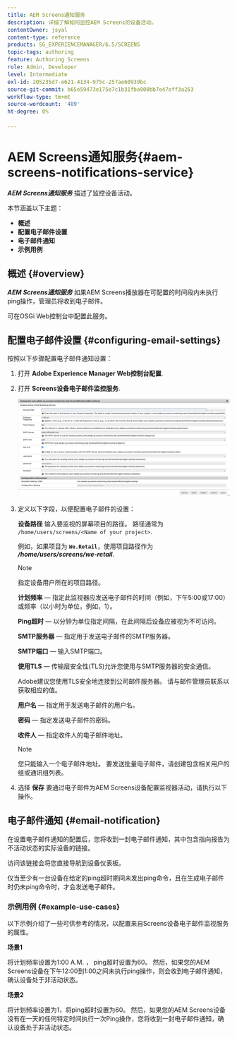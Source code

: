 ```yaml
---
title: AEM Screens通知服务
description: 详细了解如何监控AEM Screens的设备活动。
contentOwner: jsyal
content-type: reference
products: SG_EXPERIENCEMANAGER/6.5/SCREENS
topic-tags: authoring
feature: Authoring Screens
role: Admin, Developer
level: Intermediate
exl-id: 205235d7-e621-4134-975c-257ae60939bc
source-git-commit: b65e59473e175e7c1b31fba900bb7e47eff3a263
workflow-type: tm+mt
source-wordcount: '489'
ht-degree: 0%

---
```


# AEM Screens通知服务{#aem-screens-notifications-service}

<!--removed from metadata: admitteddomains: @adobe.com;@caesars.com-->

***AEM Screens通知服务*** 描述了监控设备活动。

本节涵盖以下主题：

* **概述**
* **配置电子邮件设置**
* **电子邮件通知**
* **示例用例**

<!-- OBSOLETE NOTE>
>[!CAUTION]
>
>This AEM Screens functionality is only available, if you have installed AEM 6.3.2 Feature Pack 3 or AEM 6.4.1 Screens Feature Pack 1.
>
>To get access to this Feature Pack, contact Adobe Support and request access. After you have permissions you can download it from Package Share. -->

## 概述 {#overview}

***AEM Screens通知服务*** 如果AEM Screens播放器在可配置的时间段内未执行ping操作，管理员将收到电子邮件。

可在OSGi Web控制台中配置此服务。

## 配置电子邮件设置 {#configuring-email-settings}

按照以下步骤配置电子邮件通知设置：

1. 打开 **Adobe Experience Manager Web控制台配置**.
1. 打开 **Screens设备电子邮件监控服务**.

   ![screen_shot_2018-04-26at44602pm](assets/screen_shot_2018-04-26at44602pm.png)

1. 定义以下字段，以便配置电子邮件的设置：

   **设备路径** 输入要监视的屏幕项目的路径。 路径通常为 `/home/users/screens/<Name of your project>`.

   例如，如果项目为 **`We.Retail`**，使用项目路径作为 ***/home/users/screens/we-retail***.

   >[!NOTE]
   >
   >指定设备用户所在的项目路径。

   **计划频率**  — 指定此监视器应发送电子邮件的时间（例如，下午5:00或17:00）或频率（以小时为单位，例如，1）。

   **Ping超时**  — 以分钟为单位指定间隔，在此间隔后设备应被视为不可访问。

   **SMTP服务器**  — 指定用于发送电子邮件的SMTP服务器。

   **SMTP端口**  — 输入SMTP端口。

   **使用TLS**  — 传输层安全性(TLS)允许您使用与SMTP服务器的安全通信。

   Adobe建议您使用TLS安全地连接到公司邮件服务器。 请与邮件管理员联系以获取相应的值。

   **用户名**  — 指定用于发送电子邮件的用户名。

   **密码**  — 指定发送电子邮件的密码。

   **收件人**  — 指定收件人的电子邮件地址。

   >[!NOTE]
   >
   >您只能输入一个电子邮件地址。 要发送批量电子邮件，请创建包含相关用户的组或通讯组列表。

1. 选择 **保存** 要通过电子邮件为AEM Screens设备配置监视器活动，请执行以下操作。

## 电子邮件通知 {#email-notification}

在设置电子邮件通知的配置后，您将收到一封电子邮件通知，其中包含指向报告为不活动状态的实际设备的链接。

访问该链接会将您直接导航到设备仪表板。

仅当至少有一台设备在给定的ping超时期间未发出ping命令，且在生成电子邮件时仍未ping命令时，才会发送电子邮件。

### 示例用例 {#example-use-cases}

以下示例介绍了一些可供参考的情况，以配置来自Screens设备电子邮件监视服务的属性。

**场景1**

将计划频率设置为1:00 A.M. ， ping超时设置为60。 然后，如果您的AEM Screens设备在下午12:00到1:00之间未执行ping操作，则会收到电子邮件通知，确认设备处于非活动状态。

**场景2**

将计划频率设置为1，将ping超时设置为60。 然后，如果您的AEM Screens设备没有在一天的任何特定时间执行一次Ping操作，您将收到一封电子邮件通知，确认设备处于非活动状态。
